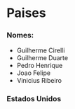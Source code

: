 # Paises
### Nomes:
* Guilherme Cirelli
* Guilherme Duarte 
* Pedro Henrique 
* Joao Felipe
* Vinicius Ribeiro

### Estados Unidos
